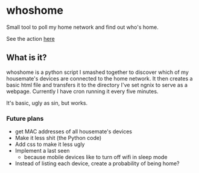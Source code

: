 # whoshome
Small tool to poll my home network and find out who's home.

See the action [here](http://rhysdeimel.ddns.net)



## What is it?
whoshome is a python script I smashed together to discover which of my housemate's devices are connected to the home network.
It then creates a basic html file and transfers it to the directory I've set ngnix to serve as a webpage.
Currently I have cron running it every five minutes.

It's basic, ugly as sin, but works.

### Future plans
- get MAC addresses of all housemate's devices
- Make it less shit (the Python code)
- Add css to make it less ugly
- Implement a last seen
  - because mobile devices like to turn off wifi in sleep mode
- Instead of listing each device, create a probability of being home?
